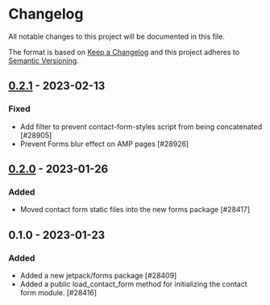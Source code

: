 # Changelog

All notable changes to this project will be documented in this file.

The format is based on [Keep a Changelog](https://keepachangelog.com/en/1.0.0/)
and this project adheres to [Semantic Versioning](https://semver.org/spec/v2.0.0.html).

## [0.2.1] - 2023-02-13
### Fixed
- Add filter to prevent contact-form-styles script from being concatenated [#28905]
- Prevent Forms blur effect on AMP pages [#28926]

## [0.2.0] - 2023-01-26
### Added
- Moved contact form static files into the new forms package [#28417]

## 0.1.0 - 2023-01-23
### Added
- Added a new jetpack/forms package [#28409]
- Added a public load_contact_form method for initializing the contact form module. [#28416]

[0.2.1]: https://github.com/automattic/jetpack-forms/compare/v0.2.0...v0.2.1
[0.2.0]: https://github.com/automattic/jetpack-forms/compare/v0.1.0...v0.2.0
